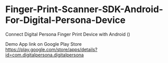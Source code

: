 # Finger-Print-Scanner-SDK-Android-For-Digital-Persona-Device
Connect Digital Persona Finger Print Device with Android ()

Demo App link on Google Play Store
https://play.google.com/store/apps/details?id=com.digitalpersona.digitalpersona


